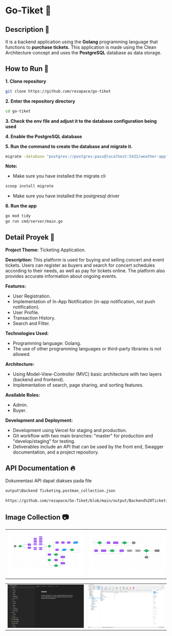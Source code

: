 # Go-Tiket 🎫
 
## Description 📓
It is a backend application using the **Golang** programming language that functions to **purchase tickets.** This application is made using the Clean Architecture concept and uses the **PostgreSQL** database as data storage.

## How to Run 📓
**1. Clone repository**

```bash
git clone https://github.com/rezapace/go-tiket
```

**2. Enter the repository directory**

```bash
cd go-tiket
```

**3. Check the env file and adjust it to the database configuration being used**

**4. Enable the PostgreSQL database**

**5. Run the command to create the database and migrate it.**
    
```bash
migrate -database "postgres://postgres:pass@localhost:5432/weather-app?sslmode=disable" -path db/migration-golang up
```
**Note:**
- Make sure you have installed the migrate cli
```bash
scoop install migrate
```
- Make sure you have installed the postgresql driver

**6. Run the app**

```bash
go mod tidy
go run cmd/server/main.go
```

## Detail Proyek 📓

**Project Theme:** Ticketing Application.

**Description:** This platform is used for buying and selling concert and event tickets. Users can register as buyers and search for concert schedules according to their needs, as well as pay for tickets online. The platform also provides accurate information about ongoing events.

**Features:**

- User Registration.
- Implementation of In-App Notification (in-app notification, not push notification).
- User Profile.
- Transaction History.
- Search and Filter.

**Technologies Used:**

- Programming language: Golang.
- The use of other programming languages or third-party libraries is not allowed.

**Architecture:**

- Using Model-View-Controller (MVC) basic architecture with two layers (backend and frontend).
- Implementation of search, page sharing, and sorting features.

**Available Roles:**

- Admin.
- Buyer.

**Development and Deployment:**

- Development using Vercel for staging and production.
- Git workflow with two main branches: "master" for production and "develop/staging" for testing.
- Deliverables include an API that can be used by the front end, Swagger documentation, and a project repository.

## API Documentation 🔥
Dokumentasi API dapat diakses pada file
```bash
output\Backend Ticketing.postman_collection.json
```

```bash
https://github.com/rezapace/Go-Tiket/blob/main/output/Backend%20Ticketing.postman_collection.json
```


## Image Collection 📷
<table>
  <tr>
    <td><img src="https://github.com/rezapace/Go-Tiket/blob/main/Materi/flow%201.png?raw=true" alt="Figma 1"></td>
    <td><img src="https://github.com/rezapace/Go-Tiket/blob/main/Materi/flow%202.png?raw=true" alt="Figma 2"></td>
  </tr>
</table>
<table>
  <tr>
    <td><img src="https://github.com/rezapace/Go-Tiket/blob/main/Materi/postman.jpg?raw=true" alt="Postman"></td>
    <td><img src="https://github.com/rezapace/Go-Tiket/blob/main/Materi/navichat.jpg?raw=true" alt="Database"></td>
  </tr>
</table>
